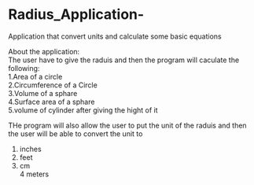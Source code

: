 # Radius_Application-
Application that convert  units and calculate some basic equations </br>

About the application:</br>
The user have to give the raduis and then the program will caculate the following:</br>
1.Area of a circle</br>
2.Circumference of a Circle</br>
3.Volume of a sphare</br>
4.Surface area of a sphare</br>
5.volume of cylinder after giving the hight of it</br>

THe program  will also allow the user to put the unit of the raduis and then the user will be able to convert the unit to</br>
1. inches</br>
2. feet</br>
3. cm </br>
4 meters </br>

